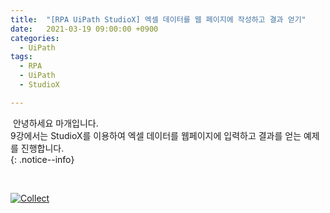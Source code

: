 ```yaml
---
title:  "[RPA UiPath StudioX] 엑셀 데이터를 웹 페이지에 작성하고 결과 얻기"
date:   2021-03-19 09:00:00 +0900
categories:
  - UiPath
tags:
  - RPA
  - UiPath
  - StudioX

---
```


&nbsp;안녕하세요 마개입니다.  
9강에서는 StudioX를 이용하여 엑셀 데이터를 웹페이지에 입력하고 결과를 얻는 예제를 진행합니다.  
{: .notice--info}

<br>

[![Collect](http://img.youtube.com/vi/u9TvdXgiu94/maxresdefault.jpg)](https://www.youtube.com/watch?v=u9TvdXgiu94)
